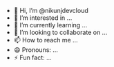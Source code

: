 - 👋 Hi, I’m @nikunjdevcloud
- 👀 I’m interested in ...
- 🌱 I’m currently learning ...
- 💞️ I’m looking to collaborate on ...
- 📫 How to reach me ...
- 😄 Pronouns: ...
- ⚡ Fun fact: ...

<!---
nikunjdevcloud/nikunjdevcloud is a ✨ special ✨ repository because its `README.md` (this file) appears on your GitHub profile.
You can click the Preview link to take a look at your changes.
--->
